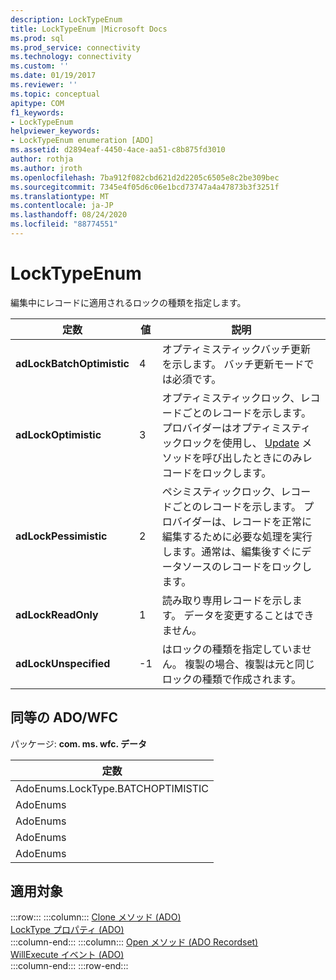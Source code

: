 ```yaml
---
description: LockTypeEnum
title: LockTypeEnum |Microsoft Docs
ms.prod: sql
ms.prod_service: connectivity
ms.technology: connectivity
ms.custom: ''
ms.date: 01/19/2017
ms.reviewer: ''
ms.topic: conceptual
apitype: COM
f1_keywords:
- LockTypeEnum
helpviewer_keywords:
- LockTypeEnum enumeration [ADO]
ms.assetid: d2894eaf-4450-4ace-aa51-c8b875fd3010
author: rothja
ms.author: jroth
ms.openlocfilehash: 7ba912f082cbd621d2d2205c6505e8c2be309bec
ms.sourcegitcommit: 7345e4f05d6c06e1bcd73747a4a47873b3f3251f
ms.translationtype: MT
ms.contentlocale: ja-JP
ms.lasthandoff: 08/24/2020
ms.locfileid: "88774551"
---
```

# <a name="locktypeenum"></a>LockTypeEnum
編集中にレコードに適用されるロックの種類を指定します。  
  
|定数|値|説明|  
|--------------|-----------|-----------------|  
|**adLockBatchOptimistic**|4|オプティミスティックバッチ更新を示します。 バッチ更新モードでは必須です。|  
|**adLockOptimistic**|3|オプティミスティックロック、レコードごとのレコードを示します。 プロバイダーはオプティミスティックロックを使用し、 [Update](./update-method.md) メソッドを呼び出したときにのみレコードをロックします。|  
|**adLockPessimistic**|2|ペシミスティックロック、レコードごとのレコードを示します。 プロバイダーは、レコードを正常に編集するために必要な処理を実行します。通常は、編集後すぐにデータソースのレコードをロックします。|  
|**adLockReadOnly**|1|読み取り専用レコードを示します。 データを変更することはできません。|  
|**adLockUnspecified**|-1|はロックの種類を指定していません。 複製の場合、複製は元と同じロックの種類で作成されます。|  
  
## <a name="adowfc-equivalent"></a>同等の ADO/WFC  
 パッケージ: **com. ms. wfc. データ**  
  
|定数|  
|--------------|  
|AdoEnums.LockType.BATCHOPTIMISTIC|  
|AdoEnums|  
|AdoEnums|  
|AdoEnums|  
|AdoEnums|  
  
## <a name="applies-to"></a>適用対象  

:::row:::
    :::column:::
        [Clone メソッド (ADO)](./clone-method-ado.md)  
        [LockType プロパティ (ADO)](./locktype-property-ado.md)  
    :::column-end:::
    :::column:::
        [Open メソッド (ADO Recordset)](./open-method-ado-recordset.md)  
        [WillExecute イベント (ADO)](./willexecute-event-ado.md)  
    :::column-end:::
:::row-end:::